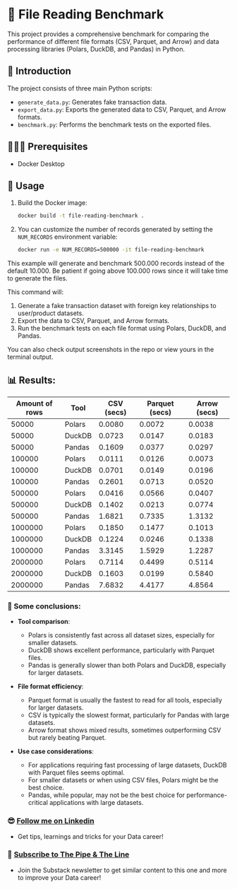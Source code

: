 # 🔎 File Reading Benchmark

This project provides a comprehensive benchmark for comparing the performance of different file formats (CSV, Parquet, and Arrow) and data processing libraries (Polars, DuckDB, and Pandas) in Python.

## 📝 Introduction

The project consists of three main Python scripts:

- `generate_data.py`: Generates fake transaction data.
- `export_data.py`: Exports the generated data to CSV, Parquet, and Arrow formats.
- `benchmark.py`: Performs the benchmark tests on the exported files.

## 👨🏻‍💻 Prerequisites

- Docker Desktop

## 🔨 Usage

1. Build the Docker image:

    ```sh
    docker build -t file-reading-benchmark .
    ```

2. You can customize the number of records generated by setting the `NUM_RECORDS` environment variable:

    ```sh
    docker run -e NUM_RECORDS=500000 -it file-reading-benchmark
    ```

This example will generate and benchmark 500.000 records instead of the default 10.000. Be patient if going above 100.000 rows since it will take time to generate the files.

This command will:
1. Generate a fake transaction dataset with foreign key relationships to user/product datasets.
2. Export the data to CSV, Parquet, and Arrow formats.
3. Run the benchmark tests on each file format using Polars, DuckDB, and Pandas.

You can also check output screenshots in the repo or view yours in the terminal output.

## 📊 Results:

| Amount of rows | Tool | CSV (secs) | Parquet (secs) | Arrow (secs) |
|----------------|------|----------|--------------|------------|
| 50000 | Polars | 0.0080 | 0.0072 | 0.0038 |
| 50000 | DuckDB | 0.0723 | 0.0147 | 0.0183 |
| 50000 | Pandas | 0.1609 | 0.0377 | 0.0297 |
| 100000 | Polars | 0.0111 | 0.0126 | 0.0073 |
| 100000 | DuckDB | 0.0701 | 0.0149 | 0.0196 |
| 100000 | Pandas | 0.2601 | 0.0713 | 0.0520 |
| 500000 | Polars | 0.0416 | 0.0566 | 0.0407 |
| 500000 | DuckDB | 0.1402 | 0.0213 | 0.0774 |
| 500000 | Pandas | 1.6821 | 0.7335 | 1.3132 |
| 1000000 | Polars | 0.1850 | 0.1477 | 0.1013 |
| 1000000 | DuckDB | 0.1224 | 0.0246 | 0.1338 |
| 1000000 | Pandas | 3.3145 | 1.5929 | 1.2287 |
| 2000000 | Polars | 0.7114 | 0.4499 | 0.5114 |
| 2000000 | DuckDB | 0.1603 | 0.0199 | 0.5840 |
| 2000000 | Pandas | 7.6832 | 4.4177 | 4.8564 |

### 🧪 Some conclusions:

- **Tool comparison**:

    - Polars is consistently fast across all dataset sizes, especially for smaller datasets.
    - DuckDB shows excellent performance, particularly with Parquet files.
    - Pandas is generally slower than both Polars and DuckDB, especially for larger datasets.

- **File format efficiency**:
  
    - Parquet format is usually the fastest to read for all tools, especially for larger datasets.
    - CSV is typically the slowest format, particularly for Pandas with large datasets.
    - Arrow format shows mixed results, sometimes outperforming CSV but rarely beating Parquet.

- **Use case considerations**:

    - For applications requiring fast processing of large datasets, DuckDB with Parquet files seems optimal.
    - For smaller datasets or when using CSV files, Polars might be the best choice.
    - Pandas, while popular, may not be the best choice for performance-critical applications with large datasets.

### 😎 [Follow me on Linkedin](https://www.linkedin.com/in/alejandro-aboy/)
- Get tips, learnings and tricks for your Data career!

### 📩 [Subscribe to The Pipe & The Line](https://thepipeandtheline.substack.com/?utm_source=github&utm_medium=referral)
- Join the Substack newsletter to get similar content to this one and more to improve your Data career!
